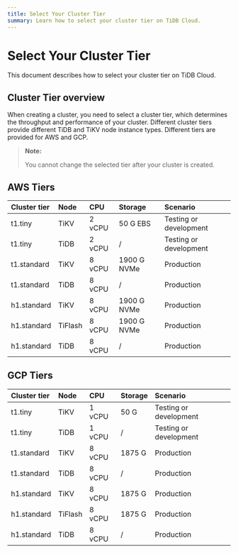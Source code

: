 ```yaml
---
title: Select Your Cluster Tier
summary: Learn how to select your cluster tier on TiDB Cloud.
---
```


# Select Your Cluster Tier

This document describes how to select your cluster tier on TiDB Cloud.

## Cluster Tier overview

When creating a cluster, you need to select a cluster tier, which determines the throughput and performance of your cluster. Different cluster tiers provide different TiDB and TiKV node instance types. Different tiers are provided for AWS and GCP.

> **Note:**
>
> You cannot change the selected tier after your cluster is created.

## AWS Tiers

| Cluster tier | Node | CPU | Storage | Scenario |
| :-- | :-- | :-- | :-- | :-- |
| t1.tiny | TiKV | 2 vCPU | 50 G EBS | Testing or development |
| t1.tiny | TiDB | 2 vCPU | / | Testing or development |
| t1.standard | TiKV | 8 vCPU | 1900 G NVMe | Production |
| t1.standard | TiDB | 8 vCPU | / | Production |
| h1.standard | TiKV | 8 vCPU | 1900 G NVMe | Production |
| h1.standard | TiFlash | 8 vCPU | 1900 G NVMe | Production |
| h1.standard | TiDB | 8 vCPU | / | Production |

## GCP Tiers

| Cluster tier | Node | CPU | Storage | Scenario |
| :-- | :-- | :-- | :-- | :-- |
| t1.tiny | TiKV | 1 vCPU | 50 G | Testing or development|
| t1.tiny | TiDB | 1 vCPU | / | Testing or development|
| t1.standard | TiKV | 8 vCPU | 1875 G | Production |
| t1.standard | TiDB | 8 vCPU | / | Production |
| h1.standard | TiKV | 8 vCPU | 1875 G | Production |
| h1.standard | TiFlash | 8 vCPU | 1875 G | Production |
| h1.standard | TiDB | 8 vCPU | / | Production |
